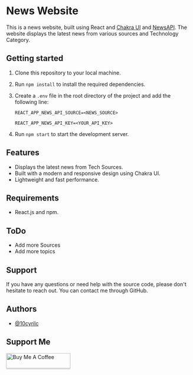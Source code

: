 # News Website

This is a news website, built using React and [Chakra UI](https://chakra-ui.com/) and [NewsAPI](https://inshorts.deta.dev). The website displays the latest news from various sources and Technology Category.

## Getting started

1.  Clone this repository to your local machine.
2.  Run `npm install` to install the required dependencies.
3.  Create a `.env` file in the root directory of the project and add the following line:

    `REACT_APP_NEWS_API_SOURCE=<NEWS_SOURCE>`

    `REACT_APP_NEWS_API_KEY=<YOUR_API_KEY>`

4.  Run `npm start` to start the development server.

## Features

- Displays the latest news from Tech Sources.
- Built with a modern and responsive design using Chakra UI.
- Lightweight and fast performance.

## Requirements

- React.js and npm.

## ToDo

- Add more Sources
- Add more topics

## Support

If you have any questions or need help with the source code, please don't hesitate to reach out. You can contact me through GitHub.

## Authors

- [@10cyrilc](https://www.github.com/10cyrilc)

## Support Me

<a href="https://www.buymeacoffee.com/10cyrilc" target="_blank"><img src="https://www.buymeacoffee.com/assets/img/custom_images/orange_img.png" alt="Buy Me A Coffee" style="height: 41px !important;width: 174px !important;box-shadow: 0px 3px 2px 0px rgba(190, 190, 190, 0.5) !important;-webkit-box-shadow: 0px 3px 2px 0px rgba(190, 190, 190, 0.5) !important;" ></a>
